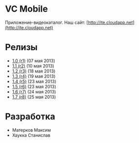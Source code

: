 # VC Mobile

Приложение-видеокаталог. Наш сайт: [http://ite.cloudapp.net](http://ite.cloudapp.net) 

# Релизы
* [1.0 (r1)](https://bitbucket.org/materkov/vc-mobile/downloads/VCMobile-r1.apk) (07 мая 2013) 
* [1.1 (r2)](https://bitbucket.org/materkov/vc-mobile/downloads/VCMobile-r2.apk) (10 мая 2013)
* [1.2 (r3)](https://bitbucket.org/materkov/vc-mobile/downloads/VCMobile-r3.apk) (18 мая 2013)
* [1.3 (r4)](https://bitbucket.org/materkov/vc-mobile/downloads/VCMobile-r4.apk) (19 мая 2013)
* [1.4 (r5)](https://bitbucket.org/materkov/vc-mobile/downloads/VCMobile-r5.apk) (23 мая 2013)
* [1.5 (r6)](https://bitbucket.org/materkov/vc-mobile/downloads/VCMobile-r6.apk) (23 мая 2013)
* [1.6 (r7)](https://bitbucket.org/materkov/vc-mobile/downloads/VCMobile-r7.apk) (24 мая 2013)
* [1.7 (r8)](https://bitbucket.org/materkov/vc-mobile/downloads/VCMobile-r8.apk) (25 мая 2013)

# Разработка
* Матерков Максим
* Хаукка Станислав